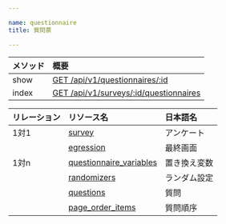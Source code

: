 ```yaml
---

name: questionnaire
title: 質問票

---
```


|メソッド|概要|
|:---|:---|
|show|[GET /api/v1/questionnaires/:id](#questionnaire_show)|
|index|[GET /api/v1/surveys/:id/questionnaires](#questionnaire_index)|

|リレーション|リソース名|日本語名|
|:---|:---|:---|
|1対1|[survey](#survey)|アンケート|
||[egression](#egression)|最終画面|
|1対n|[questionnaire_variables](#questionnaire_variable)|置き換え変数|
||[randomizers](#randomizer)|ランダム設定|
||[questions](#question)|質問|
||[page_order_items](#page_order_item)|質問順序|
